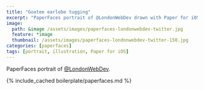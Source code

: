 ```yaml
---
title: "Goatee earlobe tugging"
excerpt: "PaperFaces portrait of @LondonWebDev drawn with Paper for iOS on an iPad."
image: 
  path: &image /assets/images/paperfaces-londonwebdev-twitter.jpg 
  feature: *image
  thumbnail: /assets/images/paperfaces-londonwebdev-twitter-150.jpg
categories: [paperfaces]
tags: [portrait, illustration, Paper for iOS]
---
```


PaperFaces portrait of [@LondonWebDev](https://twitter.com/LondonWebDev).

{% include_cached boilerplate/paperfaces.md %}
